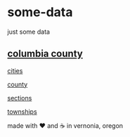 # some-data

just some data

## [columbia county](columbia-county)

[cities](columbia-county/#cities)

[county](columbia-county/#county)

[sections](columbia-sections/#sections)

[townships](columbia-county/#townships)

made with :heart: and :coffee: in vernonia, oregon

